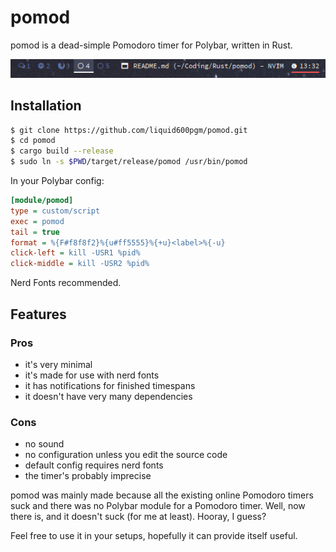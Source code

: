 # pomod
pomod is a dead-simple Pomodoro timer for Polybar, written in Rust.

![screenshot](screenshot.png)

## Installation
```sh
$ git clone https://github.com/liquid600pgm/pomod.git
$ cd pomod
$ cargo build --release
$ sudo ln -s $PWD/target/release/pomod /usr/bin/pomod
```
In your Polybar config:
```ini
[module/pomod]
type = custom/script
exec = pomod
tail = true
format = %{F#f8f8f2}%{u#ff5555}%{+u}<label>%{-u}
click-left = kill -USR1 %pid%
click-middle = kill -USR2 %pid%
```

Nerd Fonts recommended.

## Features

### Pros
 - it's very minimal
 - it's made for use with nerd fonts
 - it has notifications for finished timespans
 - it doesn't have very many dependencies

### Cons
 - no sound
 - no configuration unless you edit the source code
 - default config requires nerd fonts
 - the timer's probably imprecise

pomod was mainly made because all the existing online Pomodoro timers suck and
there was no Polybar module for a Pomodoro timer. Well, now there is, and it
doesn't suck (for me at least). Hooray, I guess?

Feel free to use it in your setups, hopefully it can provide itself useful.
